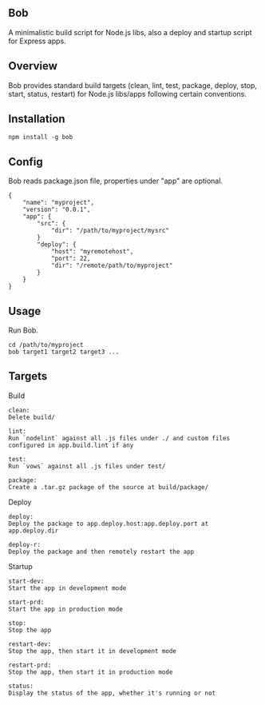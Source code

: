 Bob
---

A minimalistic build script for Node.js libs, also a deploy and startup script for Express apps.

Overview
--------

Bob provides standard build targets (clean, lint, test, package, deploy, stop,
start, status, restart) for Node.js libs/apps following certain conventions.

Installation
------------

    npm install -g bob

Config
------

Bob reads package.json file, properties under "app" are optional.

    {
        "name": "myproject",
        "version": "0.0.1",
        "app": {
            "src": {
                "dir": "/path/to/myproject/mysrc"
            }
            "deploy": {
                "host": "myremotehost",
                "port": 22,
                "dir": "/remote/path/to/myproject"
            }
        }
    }

Usage
-----
    
Run Bob.

    cd /path/to/myproject
    bob target1 target2 target3 ...
    
Targets
-------

Build

    clean:
    Delete build/
    
    lint:
    Run `nodelint` against all .js files under ./ and custom files configured in app.build.lint if any
    
    test:
    Run `vows` against all .js files under test/
    
    package:
    Create a .tar.gz package of the source at build/package/

Deploy

    deploy:
    Deploy the package to app.deploy.host:app.deploy.port at app.deploy.dir
    
    deploy-r:
    Deploy the package and then remotely restart the app

Startup

    start-dev:
    Start the app in development mode
    
    start-prd:
    Start the app in production mode
    
    stop:
    Stop the app
    
    restart-dev:
    Stop the app, then start it in development mode
    
    restart-prd:
    Stop the app, then start it in production mode
    
    status:
    Display the status of the app, whether it's running or not
